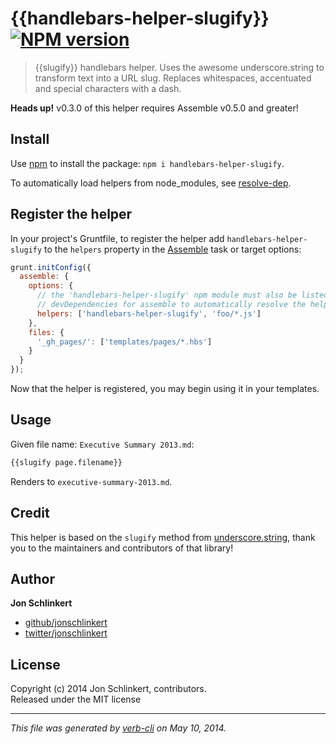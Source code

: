 # {{handlebars-helper-slugify}} [![NPM version](https://badge.fury.io/js/handlebars-helper-slugify.png)](http://badge.fury.io/js/handlebars-helper-slugify)

> {{slugify}} handlebars helper. Uses the awesome underscore.string to transform text into a URL slug. Replaces whitespaces, accentuated and special characters with a dash.

**Heads up!** v0.3.0 of this helper requires Assemble v0.5.0 and greater!


## Install

Use [npm](npmjs.org) to install the package: `npm i handlebars-helper-slugify`.

To automatically load helpers from node_modules, see [resolve-dep](https://github.com/jonschlinkert/resolve-dep).

## Register the helper

In your project's Gruntfile, to register the helper add `handlebars-helper-slugify` to the `helpers` property in the [Assemble](http://assemble.io) task or target options:

```javascript
grunt.initConfig({
  assemble: {
    options: {
      // the 'handlebars-helper-slugify' npm module must also be listed in
      // devDependencies for assemble to automatically resolve the helper
      helpers: ['handlebars-helper-slugify', 'foo/*.js']
    },
    files: {
      '_gh_pages/': ['templates/pages/*.hbs']
    }
  }
});
```

Now that the helper is registered, you may begin using it in your templates.

## Usage

Given file name: `Executive Summary 2013.md`:

```html
{{slugify page.filename}}
```

Renders to `executive-summary-2013.md`.

## Credit
This helper is based on the `slugify` method from [underscore.string](http://epeli.github.com/underscore.string/), thank you to the maintainers and contributors of that library!

## Author

**Jon Schlinkert**

+ [github/jonschlinkert](https://github.com/jonschlinkert)
+ [twitter/jonschlinkert](http://twitter.com/jonschlinkert)

## License
Copyright (c) 2014 Jon Schlinkert, contributors.  
Released under the MIT license

***

_This file was generated by [verb-cli](https://github.com/assemble/verb-cli) on May 10, 2014._